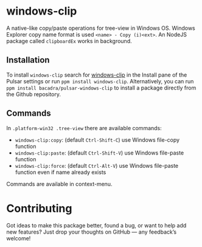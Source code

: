 # windows-clip

A native-like copy/paste operations for tree-view in Windows OS. Windows Explorer copy name format is used `<name> - Copy (i)<ext>`. An NodeJS package called `clipboardEx` works in background.

## Installation

To install `windows-clip` search for [windows-clip](https://web.pulsar-edit.dev/packages/windows-clip) in the Install pane of the Pulsar settings or run `ppm install windows-clip`. Alternatively, you can run `ppm install bacadra/pulsar-windows-clip` to install a package directly from the Github repository.

## Commands

In `.platform-win32 .tree-view` there are available commands:

- `windows-clip:copy`: (default `Ctrl-Shift-C`) use Windows file-copy function
- `windows-clip:paste`: (default `Ctrl-Shift-V`) use Windows file-paste function
- `windows-clip:force`: (default `Ctrl-Alt-V`) use Windows file-paste function even if name already exists

Commands are available in context-menu.

# Contributing

Got ideas to make this package better, found a bug, or want to help add new features? Just drop your thoughts on GitHub — any feedback’s welcome!
